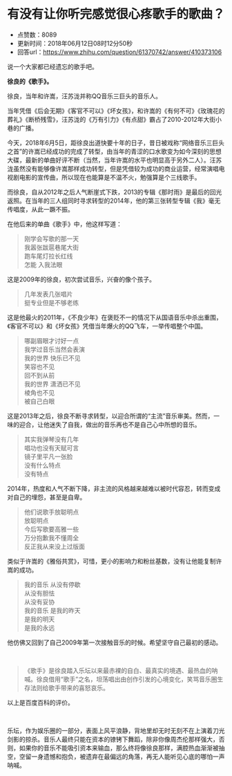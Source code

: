 # 有没有让你听完感觉很心疼歌手的歌曲？
- 点赞数：8089
- 更新时间：2018年06月12日08时12分50秒
- 回答url：https://www.zhihu.com/question/61370742/answer/410373106
<body>
 <p data-pid="TsT5yPIC">说一个大家都已经遗忘的歌手吧。</p>
 <p data-pid="qlEEVqAL"><b>徐良的《歌手》。</b></p>
 <p data-pid="lDVhY47v">徐良，当年和许嵩，汪苏泷并称QQ音乐三巨头的音乐人。</p>
 <p data-pid="UDVsu0aW">当年凭借《后会无期》《客官不可以》《坏女孩》，和许嵩的《有何不可》《玫瑰花的葬礼》《断桥残雪》，汪苏泷的《万有引力》《有点甜》霸占了2010-2012年大街小巷的广播。</p>
 <p data-pid="6E9PIKDq">今天，2018年6月5日，距徐良出道快要十年的日子，昔日被戏称“网络音乐三巨头之首”的许嵩已经成功的完成了转型，由当年的青涩的口水歌变为如今深刻的思想大碟，最新的单曲好评不断（当然，当年许嵩的水平也明显高于另外二人）。汪苏泷虽然没有能够像许嵩那样成功转型，但是凭借较为成功的商业运营，经常演唱电视剧电影的宣传曲，所以现在也能算是不温不火，勉强算是个三线歌手。</p>
 <p data-pid="tCQD2wgT">而徐良，自从2012年之后人气断崖式下跌，2013的专辑《那时雨》是最后的回光返照。在当年的三人组同时寻求转型的2014年，他的第三张转型专辑《我》毫无传唱度，从此一蹶不振。</p>
 <p data-pid="P2LyaUKo">在他后来的单曲《歌手》中，他这样写道：</p>
 <blockquote data-pid="T6NUGLLl">
  刚学会写歌的那一天
  <br>
  我嚣张跋扈巷尾大街
  <br>
  跑车尾灯拉长红线
  <br>
  怎能 入我法眼
 </blockquote>
 <p data-pid="XuKflJRY">这是2009年的徐良，初次尝试音乐，兴奋的像个孩子。</p>
 <blockquote data-pid="xIjz96tY">
  几年发表几张唱片
  <br>
  挺专业但是不够老练
 </blockquote>
 <p data-pid="_UnkUcwH">这是他最火的2011年，《不良少年》在褒贬不一的情况下从国语音乐中杀出重围，《客官不可以》和《坏女孩》凭借当年爆火的QQ飞车，一举传唱整个中国。</p>
 <blockquote data-pid="EFI6A8sg">
  哪副眉眼才讨好一点
  <br>
  我学过音乐当然会表演
  <br>
  我的世界 快乐已不见
  <br>
  笑容也不见
  <br>
  回不到从前
  <br>
  我的世界 潇洒已不见
  <br>
  棱角也不见
  <br>
  被自己白眼
 </blockquote>
 <p data-pid="xriEgIox">这是2013年之后，徐良不断寻求转型，以迎合所谓的“主流”音乐审美。然而，一味的迎合，让他迷失了自我，做出的音乐再也不是自己心中所想的音乐。</p>
 <blockquote data-pid="_nSljqPt">
  其实我弹琴没有几年
  <br>
  唱功也没有天赋可言
  <br>
  镜子里平凡一张脸
  <br>
  没有什么特点
  <br>
  没有特点
 </blockquote>
 <p data-pid="XuTYJO4R">2014年，热度和人气不断下降，非主流的风格越来越难以被时代容忍，转而变成对自己的埋怨，甚至是自卑。</p>
 <blockquote data-pid="IzE51TD5">
  他们说歌手放聪明点
  <br>
  放聪明点
  <br>
  今后写歌要高雅一些
  <br>
  万分抱歉我不懂周全
  <br>
  反正我从来没上过版面
 </blockquote>
 <p data-pid="xob8ccRR">类似于许嵩的《雅俗共赏》，可惜，更小的影响力和粉丝基数，没有让他能复制许嵩的成功。</p>
 <blockquote data-pid="jw8VO5gz">
  我的音乐 从没有停歇
  <br>
  从没有胆怯
  <br>
  从没有妥协
  <br>
  我的音乐 是我的昨天
  <br>
  是我的明天
  <br>
  是我的永远
 </blockquote>
 <p data-pid="-Y2kfrAP">他仿佛又回到了自己2009年第一次接触音乐的时候。希望坚守自己最初的感动。</p>
 <p class="ztext-empty-paragraph"><br></p>
 <blockquote data-pid="5J_m466F">
  《歌手》是徐良踏入乐坛以来最赤裸的自白、最真实的境遇、最热血的呐喊。徐良借用“歌手”之名，坦荡唱出由创作引发的心境变化，笑骂音乐圈生存法则给歌手带来的喜怒哀乐。
 </blockquote>
 <p data-pid="841KgcfL">以上是百度百科的评价。</p>
 <p class="ztext-empty-paragraph"><br></p>
 <p data-pid="59ghnyX2">乐坛，作为娱乐圈的一部分，表面上风平浪静，背地里却无时无刻不在上演着刀光剑影的掠杀。音乐人最终只能在资本的镣铐下舞蹈，除非你像周杰伦那样强大，否则，如果你的音乐不能吸引资本来输血，那么终将像徐良那样，满腔热血渐渐被抽空，空留一身遗憾和抱负，被遗弃在最偏远的角落，再无人能听见心底的哪怕一声呐喊。</p>
</body>